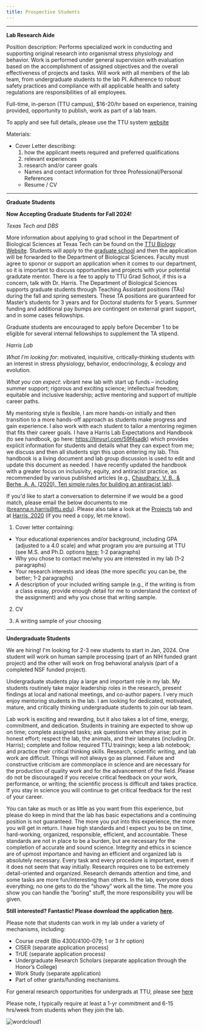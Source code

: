 ```yaml
---
title: Prospective Students
---
```


<!--more-->
**************************
**Lab Research Aide**

Position description: Performs specialized work in conducting and supporting original research into organismal stress physiology and behavior. Work is performed under general supervision with evaluation based on the accomplishment of assigned objectives and the overall effectiveness of projects and tasks. Will work with all members of the lab team, from undergraduate students to the lab PI. Adherence to robust safety practices and compliance with all applicable health and safety regulations are responsibilities of all employees.

Full-time, in-person (TTU campus), $16-20/hr based on experience, training provided, opportunity to publish, work as part of a lab team.

To apply and see full details, please use the TTU system [website](https://sjobs.brassring.com/TGnewUI/Search/home/HomeWithPreLoad?partnerid=25898&siteid=5635&PageType=JobDetails&jobid=829391) 

Materials:
- Cover Letter describing: 
    1) how the applicant meets required and preferred qualifications
    2) relevant experiences
    3) research and/or career goals
  - Names and contact information for three Professional/Personal References
  - Resume / CV

**************************
**Graduate Students**

**Now Accepting Graduate Students for Fall 2024!**

*Texas Tech and DBS*

More information about applying to grad school in the Department of Biological Sciences at Texas Tech can be found on the [TTU Biology Website](http://www.depts.ttu.edu/biology/Graduate/graduatestudies.php). Students will apply to the [graduate school](https://www.depts.ttu.edu/gradschool/admissions/howtoapply.php) and then the application will be forwarded to the Department of Biological Sciences. Faculty must agree to sponor or support an application when it comes to our department, so it is important to discuss opportunities and projects with your potential gradutate mentor. There is a fee to apply to TTU Grad School, if this is a concern, talk with Dr. Harris. The Department of Biological Sciences supports graduate students through Teaching Assistant positions (TAs) during the fall and spring semesters. These TA positions are guaranteed for Master’s students for 3 years and for Doctoral students for 5 years. Summer funding and additional pay bumps are contingent on external grant support, and in some cases fellowships. 

Graduate students are encouraged to apply before December 1 to be eligible for several internal fellowships to supplement the TA stipend.

*Harris Lab*

*What I’m looking for*: motivated, inquisitive, critically-thinking students with an interest in stress physiology, behavior, endocrinology, & ecology and evolution.

*What you can expect*: vibrant new lab with start up funds – including summer support; rigorous and exciting science; intellectual freedom; equitable and inclusive leadership; active mentoring and support of multiple career paths.

My mentoring style is flexible, I am more hands-on initially and then transition to a more hands-off approach as students make progress and gain experience. I also work with each student to tailor a mentoring regimen that fits their career goals. I have a Harris Lab Expectations and Handbook (to see handbook, go here: <https://tinyurl.com/59f4sadk>) which provides explicit information for students and details what they can expect from me; we discuss and then all students sign this upon entering my lab. This handbook is a living document and lab group discussion is used to edit and update this document as needed. I have recently updated the handbook with a greater focus on inclusivity, equity, and antiracist practice, as recommended by various published articles (e.g., [Chaudhary, V. B., & Berhe, A. A. (2020). Ten simple rules for building an antiracist lab](https://journals.plos.org/ploscompbiol/article?id=10.1371/journal.pcbi.1008210)).

If you'd like to start a conversation to determine if we would be a good match, please email the below documents to me (breanna.n.harris@ttu.edu). Please also take a look at the [Projects](/projects) tab and at [Harris, 2020](https://www.sciencedirect.com/science/article/pii/S0016648019304071?via%3Dihub) (if you need a copy, let me know).

1. Cover letter containing:

  * Your educational experiences and/or background, including GPA (adjusted to a 4.0 scale) and what program you are pursuing at TTU (see M.S. and Ph.D. options [here](https://www.depts.ttu.edu/biology/academics/graduate/programs/); 1-2 paragraphs)
  * Why you chose to contact me/why you are interested in my lab (1-2 paragraphs)
  * Your research interests and ideas (the more specific you can be, the better; 1-2 paragraphs)
  * A description of your included writing sample (e.g., if the writing is from a class essay, provide enough detail for me to understand the context of the        assignment) and why you chose that writing sample.

2. CV

3. A writing sample of your choosing

*********************************

**Undergraduate Students**

We are hiring! I'm looking for 2-3 new students to start in Jan, 2024. One student will work on human sample processing (part of an NIH funded grant project) and the other will work on frog behavioral analysis (part of a completed NSF funded project). 

Undergraduate students play a large and important role in my lab. My students routinely take major leadership roles in the research, present findings at local and national meetings, and co-author papers. I very much enjoy mentoring students in the lab. I am looking for dedicated, motivated, mature, and critically thinking undergraduate students to join our lab team.

Lab work is exciting and rewarding, but it also takes a lot of time, energy, commitment, and dedication. Students in training are expected to show up on time; complete assigned tasks; ask questions when they arise; put in honest effort; respect the lab, the animals, and their labmates (including Dr. Harris); complete and follow required TTU trainings; keep a lab notebook; and practice their critical thinking skills.  Research, scientific writing, and lab work are difficult. Things will not always go as planned. Failure and constructive criticism are commonplace in science and are necessary for the production of quality work and for the advancement of the field. Please do not be discouraged if you receive critical feedback on your work, performance, or writing; the scientific process is difficult and takes practice. If you stay in science you will continue to get critical feedback for the rest of your career. 

You can take as much or as little as you want from this experience, but please do keep in mind that the lab has basic expectations and a continuing position is not guaranteed. The more you put into this experience, the more you will get in return. I have high standards and I expect you to be on time, hard-working, organized, responsible, efficient, and accountable. These standards are not in place to be a burden, but are necessary for the completion of accurate and sound science. Integrity and ethics in science are of upmost importance and having an efficient and organized lab is absolutely necessary. Every task and every procedure is important, even if it does not seem that way initially.  Research requires one to be extremely detail-oriented and organized. Research demands attention and time, and some tasks are more fun/interesting than others. In the lab, everyone does everything; no one gets to do the “showy” work all the time. The more you show you can handle the “boring” stuff, the more responsibility you will be given.

**Still interested? Fantastic! Please download the application [here](https://docs.google.com/document/d/1zKBT_N1p-hS4Fc9zS8fBe5gcQHr3_a0r/edit?usp=sharing&ouid=118142569107834417142&rtpof=true&sd=true).**

Please note that students can work in my lab under a variety of mechanisms, including: 
  * Course credit (Bio 4300/4100-079; 1 or 3 hr option)
  * CISER (separate application process)
  * TrUE (separate application process)
  * Undergraduate Research Scholars (separate application through the Honor’s College)
  * Work Study (separate application)
  * Part of other grants/funding mechanisms. 
 
 For general research opportunities for undergrads at TTU, please see [here](https://docs.google.com/document/d/1k7_oRxpB82YxNPArfpcbleXVuBcrAyZg/edit?usp=sharing&ouid=118142569107834417142&rtpof=true&sd=true)

Please note, I typically require at least a 1-yr commitment and 6-15 hrs/week from students when they join the lab. 

![wordcloud1](https://user-images.githubusercontent.com/58483740/191638475-3043f726-cf84-4949-adc1-ccc4c2808364.jpg)

